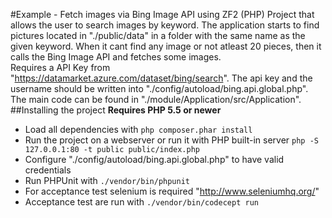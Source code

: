 #Example - Fetch images via Bing Image API using ZF2 (PHP)
Project that allows the user to search images by keyword. The application starts to find pictures located in "./public/data" in a folder with the same name as the given keyword. When it cant find any image or not atleast 20 pieces, then it calls the Bing Image API and fetches some images.  
Requires a API Key from "https://datamarket.azure.com/dataset/bing/search". The api key and the username should be written into "./config/autoload/bing.api.global.php".  
The main code can be found in "./module/Application/src/Application".
##Installing the project
__Requires PHP 5.5 or newer__
*  Load all dependencies with ```php composer.phar install```
*  Run the project on a webserver or run it with PHP built-in server ```php -S 127.0.0.1:80 -t public public/index.php```
*  Configure "./config/autoload/bing.api.global.php" to have valid credentials
*  Run PHPUnit with ```./vendor/bin/phpunit```
*  For acceptance test selenium is required "http://www.seleniumhq.org/"
 * Acceptance test are run with ```./vendor/bin/codecept run```
